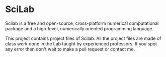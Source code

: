 # SciLab
Scilab is a free and open-source, cross-platform numerical computational package and a high-level, numerically oriented programming language.

This project contains project files of Scilab. 
All the project files are made of class work done in the Lab taught by experienced professors.
If you spot any error then don't wait to make a pull request or contact me. 
